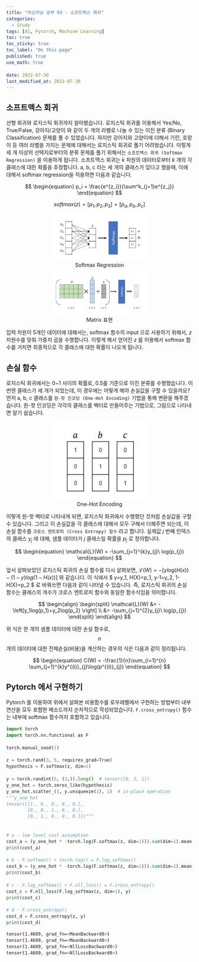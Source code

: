 ```yaml
---
title: "머신러닝 공부 03 - 소프트맥스 회귀"
categories:
  - Study
tags: [AI, Pytorch, Machine Learning]
toc: true
toc_sticky: true
toc_label: "On this page"
published: true
use_math: true

date: 2022-07-30
last_modified_at: 2022-07-30
---
```


## 소프트맥스 회귀

선형 회귀와 로지스틱 회귀까지 알아봤습니다. 로지스틱 회귀를 이용해서 Yes/No, True/False, 강아지/고양이 와 같이 두 개의 라벨로 나눌 수 있는 이진 분류 (Binary Classification) 문제를 풀 수 있었습니다. 하지만 강아지와 고양이에 더해서 기린, 호랑이 등 여러 라벨을 가지는 문제에 대해서는 로지스틱 회귀로 풀기 어려웠습니다. 이렇게 세 개 이상의 선택지로부터의 분류 문제를 풀기 위해서는 `소프트맥스 회귀 (Softmax Regression)` 을 이용하게 됩니다. 소프트맥스 회귀는 $k$ 차원의 데이터로부터 $k$ 개의 각 클래스에 대한 확률을 추정합니다. a, b, c 라는 세 개의 클래스가 있다고 했을때, 이에 대해서 softmax regression을 적용하면 다음과 같습니다.

$$
\begin{equation}
p_i = \frac{e^{z_i}}{\sum^k_{j=1}e^{z_j}}
\end{equation}
$$

$$
\begin{equation}
softmax(z) = \left[ p_1, p_2, p_3 \right] = \left[ p_{a}, p_{b}, p_{c} \right]
\end{equation}
$$

<center>
<figure style="width:50%"> <img src="Images/Study/mlstudy/3/softmax.jpg"/>
<figcaption>Softmax Regression</figcaption>
</figure>
</center>

<center>
<figure style="width:50%"> <img src="/Images/Study/mlstudy/3/matrix.jpg" alt=""/>
<figcaption>Matrix 표현</figcaption>
</figure>
</center>

입력 차원이 5개인 데이터에 대해서는, softmax 함수의 input 으로 사용하기 위해서, $z$ 차원수를 맞춰 가중치 곱을 수행합니다. 이렇게 해서 얻어진 $z$ 를 이용해서 softmax 함수를 거치면 최종적으로 각 클래스에 대한 확률이 나오게 됩니다.

## 손실 함수

로지스틱 회귀에서는 0~1 사이의 확률로, 0.5를 기준으로 이진 분류를 수행했습니다. 이번엔 클래스가 세 개가 되었는데, 이 경우에는 어떻게 해야 손실값을 구할 수 있을까요? 먼저 a, b, c 클래스를 `원-핫 인코딩 (One-Hot Encoding)` 기법을 통해 변환을 해주겠습니다. 원-핫 인코딩은 각각의 클래스를 벡터로 만들어주는 기법으로, 그림으로 나타내면 알기 쉽습니다.

<center>
<figure style="width:50%"> <img src="/Images/Study/mlstudy/3/one-hot.jpg" alt=""/>
<figcaption>One-Hot Encoding</figcaption>
</figure>
</center>

이렇게 원-핫 벡터로 나타내게 되면, 로지스틱 회귀에서 수행했던 것처럼 손실값을 구할 수 있습니다. 그리고 이 손실값을 각 클래스에 대해서 모두 구해서 더해주면 되는데, 이 손실 함수를 `크로스 엔트로피 (Cross Entropy) 함수` 라고 합니다. 실제값 $j$ 번째 인덱스의 클래스 $y_j$ 에 대해, 샘플 데이터가 $j$ 클래스일 확률을 $p_j$ 로 정의합니다.

$$
\begin{equation}
\mathcal{L}(W) = -\sum_{j=1}^{k}y_{j}\ log(p_{j})
\end{equation}
$$

앞서 살펴보았던 로지스틱 회귀의 손실 함수를 다시 살펴보면, $\mathcal{L}(W) = -\left[ylog(H(x))- (1-y)log(1-H(x)) \right]$ 와 같습니다. 이 식에서 $ y=y_1, H(X)=p_1, y-1=y_2, 1-H(X)=p_2 $ 로 바꿔쓰면 다음과 같이 나타낼 수 있습니다. 즉, 로지스틱 회귀의 손실 함수는 클래스의 개수가 크로스 엔트로피 함수와 동일한 함수식임을 의미합니다.

$$
\begin{align}
\begin{split}
\mathcal{L}(W) &= -\left[y_1log(p_1)+y_2log(p_2) \right] \\
 &= -\sum_{j=1}^{2}y_{j}\ log(p_{j})
 \end{split}
\end{align}
$$

위 식은 한 개의 샘플 데이터에 대한 손실 함수로, $$n$$ 개의 데이터에 대한 전체손실(비용)을 계산하는 경우의 식은 다음과 같이 정리됩니다.

$$
\begin{equation}
C(W) = -\frac{1}{n}\sum_{i=1}^{n} \sum_{j=1}^{k}y^{(i)}_{j}\log(p^{(i)}_{j})
\end{equation}
$$

## Pytorch 에서 구현하기

Pytorch 를 이용하여 위에서 살펴본 비용함수를 로우레벨에서 구현하는 방법부터 내부 연산을 모두 포함한 메소드까지 순차적으로 작성되었습니다. `F.cross_entropy()` 함수는 내부에 softmax 함수까지 포함하고 있습니다.
```python
import torch
import torch.nn.functional as F

torch.manual_seed(1)

z = torch.rand(3, 5, requires_grad=True)
hypothesis = F.softmax(z, dim=1)

y = torch.randint(5, (3,)).long()  # tensor([0, 2, 1])
y_one_hot = torch.zeros_like(hypothesis)
y_one_hot.scatter_(1, y.unsqueeze(1), 1)  # in-place operation
"""y_one_hot
tensor([[1., 0., 0., 0., 0.],
        [0., 0., 1., 0., 0.],
        [0., 1., 0., 0., 0.]])"""


# a - low level cost assumption
cost_a = (y_one_hot * -torch.log(F.softmax(z, dim=1))).sum(dim=1).mean()
print(cost_a)

# b - F.softmax() + torch.log() = F.log_softmax()
cost_b = (y_one_hot * -torch.log(F.softmax(z, dim=1))).sum(dim=1).mean()
print(cost_b)

# c - F.log_softmax() + F.nll_loss() = F.cross_entropy()
cost_c = F.nll_loss(F.log_softmax(z, dim=1), y)
print(cost_c)

# d - F.cross_entropy()
cost_d = F.cross_entropy(z, y)
print(cost_d)
```

```bash
tensor(1.4689, grad_fn=<MeanBackward0>)
tensor(1.4689, grad_fn=<MeanBackward0>)
tensor(1.4689, grad_fn=<NllLossBackward0>)
tensor(1.4689, grad_fn=<NllLossBackward0>)
```